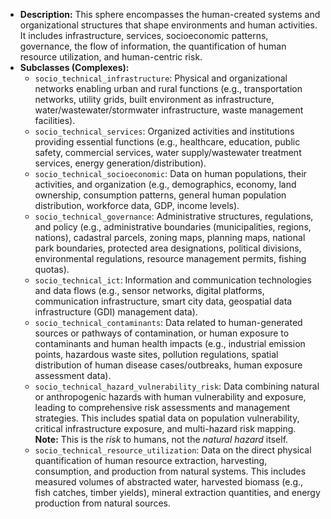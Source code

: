 - **Description:** This sphere encompasses the human-created systems and organizational structures that shape environments and human activities. It includes infrastructure, services, socioeconomic patterns, governance, the flow of information, the quantification of human resource utilization, and human-centric risk.
- **Subclasses (Complexes):**
    - `socio_technical_infrastructure`: Physical and organizational networks enabling urban and rural functions (e.g., transportation networks, utility grids, built environment as infrastructure, water/wastewater/stormwater infrastructure, waste management facilities).
    - `socio_technical_services`: Organized activities and institutions providing essential functions (e.g., healthcare, education, public safety, commercial services, water supply/wastewater treatment services, energy generation/distribution).
    - `socio_technical_socioeconomic`: Data on human populations, their activities, and organization (e.g., demographics, economy, land ownership, consumption patterns, general human population distribution, workforce data, GDP, income levels).
    - `socio_technical_governance`: Administrative structures, regulations, and policy (e.g., administrative boundaries (municipalities, regions, nations), cadastral parcels, zoning maps, planning maps, national park boundaries, protected area designations, political divisions, environmental regulations, resource management permits, fishing quotas).
    - `socio_technical_ict`: Information and communication technologies and data flows (e.g., sensor networks, digital platforms, communication infrastructure, smart city data, geospatial data infrastructure (GDI) management data).
    - `socio_technical_contaminants`: Data related to human-generated sources or pathways of contamination, or human exposure to contaminants and human health impacts (e.g., industrial emission points, hazardous waste sites, pollution regulations, spatial distribution of human disease cases/outbreaks, human exposure assessment data).
    - `socio_technical_hazard_vulnerability_risk`: Data combining natural or anthropogenic hazards with human vulnerability and exposure, leading to comprehensive risk assessments and management strategies. This includes spatial data on population vulnerability, critical infrastructure exposure, and multi-hazard risk mapping. **Note:** This is the _risk_ to humans, not the _natural hazard_ itself.
    - `socio_technical_resource_utilization`: Data on the direct physical quantification of human resource extraction, harvesting, consumption, and production from natural systems. This includes measured volumes of abstracted water, harvested biomass (e.g., fish catches, timber yields), mineral extraction quantities, and energy production from natural sources.